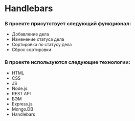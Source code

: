 # Handlebars

### В проекте присутствует следующий функционал:

- Добавление дела
- Изменение статуса дела
- Сортировка по статусу дела
- Сброс сортировки

### В проекте используются следующие технологии:

- HTML
- CSS
- JS
- Node.js
- REST API
- БЭМ
- Express.js
- Mongo.DB
- Handlebars

